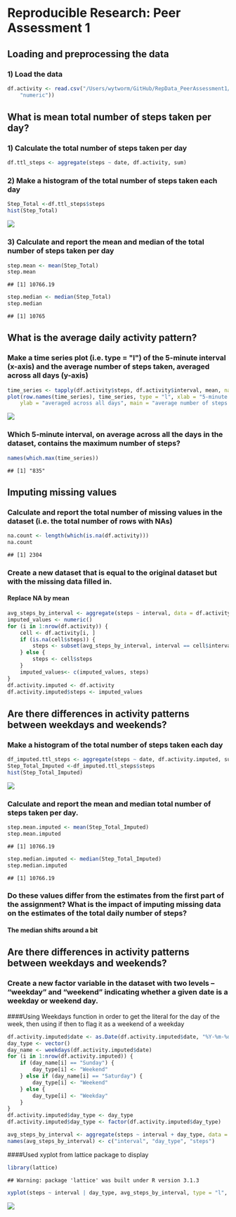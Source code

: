 # Reproducible Research: Peer Assessment 1


## Loading and preprocessing the data
### 1) Load the data

```r
df.activity <- read.csv("/Users/wytworm/GitHub/RepData_PeerAssessment1/activity.csv",colClasses = c("numeric", "character", 
    "numeric"))
```

## What is mean total number of steps taken per day?
### 1) Calculate the total number of steps taken per day

```r
df.ttl_steps <- aggregate(steps ~ date, df.activity, sum)
```
### 2) Make a histogram of the total number of steps taken each day

```r
Step_Total <-df.ttl_steps$steps
hist(Step_Total)
```

![](PA1_template_files/figure-html/unnamed-chunk-3-1.png) 
  
### 3) Calculate and report the mean and median of the total number of steps taken per day

```r
step.mean <- mean(Step_Total)
step.mean
```

```
## [1] 10766.19
```

```r
step.median <- median(Step_Total)
step.median
```

```
## [1] 10765
```

## What is the average daily activity pattern?
### Make a time series plot (i.e. type = "l") of the 5-minute interval (x-axis) and the average number of steps taken, averaged across all days (y-axis)

```r
time_series <- tapply(df.activity$steps, df.activity$interval, mean, na.rm = TRUE)
plot(row.names(time_series), time_series, type = "l", xlab = "5-minute interval", 
    ylab = "averaged across all days", main = "average number of steps taken")
```

![](PA1_template_files/figure-html/unnamed-chunk-5-1.png) 
 
### Which 5-minute interval, on average across all the days in the dataset, contains the maximum number of steps?  

```r
names(which.max(time_series))
```

```
## [1] "835"
```
## Imputing missing values
### Calculate and report the total number of missing values in the dataset (i.e. the total number of rows with NAs)

```r
na.count <- length(which(is.na(df.activity)))
na.count
```

```
## [1] 2304
```

### Create a new dataset that is equal to the original dataset but with the missing data filled in.
#### Replace NA by mean

```r
avg_steps_by_interval <- aggregate(steps ~ interval, data = df.activity, FUN = mean)
imputed_values <- numeric()
for (i in 1:nrow(df.activity)) {
    cell <- df.activity[i, ]
    if (is.na(cell$steps)) {
        steps <- subset(avg_steps_by_interval, interval == cell$interval)$steps
    } else {
        steps <- cell$steps
    }
    imputed_values<- c(imputed_values, steps)
}
df.activity.imputed <- df.activity
df.activity.imputed$steps <- imputed_values
```
## Are there differences in activity patterns between weekdays and weekends?
### Make a histogram of the total number of steps taken each day 

```r
df_imputed.ttl_steps <- aggregate(steps ~ date, df.activity.imputed, sum)
Step_Total_Imputed <-df_imputed.ttl_steps$steps
hist(Step_Total_Imputed)
```

![](PA1_template_files/figure-html/unnamed-chunk-9-1.png) 
 
### Calculate and report the mean and median total number of steps taken per day.

```r
step.mean.imputed <- mean(Step_Total_Imputed)
step.mean.imputed
```

```
## [1] 10766.19
```

```r
step.median.imputed <- median(Step_Total_Imputed)
step.median.imputed
```

```
## [1] 10766.19
```

### Do these values differ from the estimates from the first part of the assignment? What is the impact of imputing missing data on the estimates of the total daily number of steps?
#### The median shifts around a bit

## Are there differences in activity patterns between weekdays and weekends?
### Create a new factor variable in the dataset with two levels – “weekday” and “weekend” indicating whether a given date is a weekday or weekend day.
####Using Weekdays function in order to get the literal for the day of the week, then using if then to flag it as a weekend of a weekday

```r
df.activity.imputed$date <- as.Date(df.activity.imputed$date, "%Y-%m-%d")
day_type <- vector()
day_name <- weekdays(df.activity.imputed$date)
for (i in 1:nrow(df.activity.imputed)) {
    if (day_name[i] == "Sunday") {
        day_type[i] <- "Weekend"
    } else if (day_name[i] == "Saturday") {
        day_type[i] <- "Weekend"
    } else {
        day_type[i] <- "Weekday"
    }
}
df.activity.imputed$day_type <- day_type
df.activity.imputed$day_type <- factor(df.activity.imputed$day_type)

avg_steps_by_interval <- aggregate(steps ~ interval + day_type, data = df.activity.imputed, mean)
names(avg_steps_by_interval) <- c("interval", "day_type", "steps")
```
####Used xyplot from lattice package to display

```r
library(lattice)
```

```
## Warning: package 'lattice' was built under R version 3.1.3
```

```r
xyplot(steps ~ interval | day_type, avg_steps_by_interval, type = "l", layout = c(1, 2), xlab = "Interval", ylab = "Number of steps") 
```

![](PA1_template_files/figure-html/unnamed-chunk-12-1.png) 
